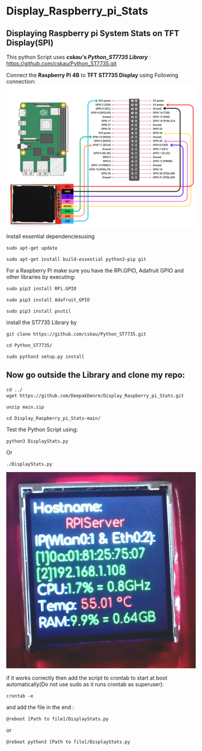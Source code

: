 # Display_Raspberry_pi_Stats
## Displaying Raspberry pi System Stats on TFT Display(SPI)
This python Script uses _**cskau's Python_ST7735 Library**_ :
https://github.com/cskau/Python_ST7735.git

Connect the **Raspberry Pi 4B** to **TFT ST7735 Display** using Following connection:
![Connection Of raspberry Pi 4B with TFT ST7735 Display.](Raspberry_RFT_Connection_diagram.png)

Install essential dependenciesusing
```
sudo apt-get update
```
```
sudo apt-get install build-essential python3-pip git
```

For a Raspberry Pi make sure you have the RPi.GPIO, Adafruit GPIO and other libraries by executing:
```
sudo pip3 install RPi.GPIO
```
```
sudo pip3 install Adafruit_GPIO
```
```
sudo pip3 install psutil
```

install the ST7735 Library by 
```
git clone https://github.com/cskau/Python_ST7735.git
```
```
cd Python_ST7735/
```
```
sudo python3 setup.py install
```
## Now go outside the Library and clone my repo:
```
cd ../
wget https://github.com/DeepakDenre/Display_Raspberry_pi_Stats.git
```
```
unzip main.zip
```
```
cd Display_Raspberry_pi_Stats-main/
```

Test the Python Script using:
```
python3 DisplayStats.py
```
Or
```
./DisplayStats.py
```
![Display Raspberry pi 4B stats on ST7735 TFT Display](DisplayExample.jpeg)


if it works correctly then add the script to crontab to start at boot automatically(Do not use sudo as it runs crontab as superuser):
```
crontab -e
```
and add the file in the end :
```
@reboot [Path to file]/DisplayStats.py
```
or 
```
@reboot python3 [Path to file]/DisplayStats.py
```

